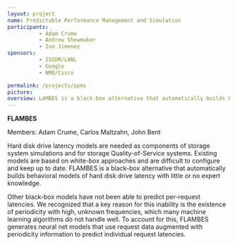 ```yaml
---
layout: project
name: Predictable Performance Management and Simulation
participants:
          - Adam Crume
          - Andrew Shewmaker
          - Ivo Jimenez
sponsors:
          - ISSDM/LANL
          - Google
          - NMO/Cisco

permalink: /projects/ppms
picture:
overview: LAMBES is a black-box alternative that automatically builds behavioral models of hard disk drive latency with little or no expert knowledge.
---
```


<b>FLAMBES</b>

Members: Adam Crume, Carlos Maltzahn, John Bent

Hard disk drive latency models are needed as components of storage system simulations and for storage Quality-of-Service systems.  Existing models are based on white-box approaches and are difficult to configure and keep up to date.  FLAMBES is a black-box alternative that automatically builds behavioral models of hard disk drive latency with little or no expert knowledge.

Other black-box models have not been able to predict per-request latencies.  We recognized that a key reason for this inability is the existence of periodicity with high, unknown frequencies, which many machine learning algorithms do not handle well.  To account for this, FLAMBES generates neural net models that use request data augmented with periodicity information to predict individual request latencies.
